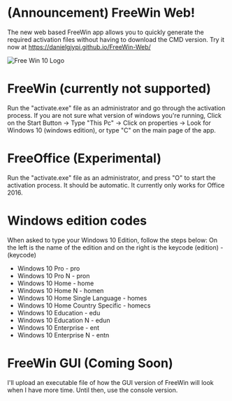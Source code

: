 # (Announcement) FreeWin Web!
The new web based FreeWin app allows you to quickly generate the required activation files without having to download the CMD version. Try it now at https://danielgjypi.github.io/FreeWin-Web/

![Free Win 10 Logo](https://i.postimg.cc/RF7nGzXW/Logo.png)

# FreeWin (currently not supported)
Run the "activate.exe" file as an administrator and go through the activation process.
If you are not sure what version of windows you're running, Click on the Start Button -> Type "This Pc" -> Click on properties -> Look for Windows 10 (windows edition), or type "C" on the main page of the app.

# FreeOffice (Experimental)
Run the "activate.exe" file as an administrator, and press "O" to start the activation process. It should be automatic. It currently only works for Office 2016.
# Windows edition codes
When asked to type your Windows 10 Edition, follow the steps below:
On the left is the name of the edition and on the right is the keycode
(edition) - (keycode)
* Windows 10 Pro - pro
* Windows 10 Pro N - pron
* Windows 10 Home - home
* Windows 10 Home N - homen
* Windows 10 Home Single Language - homes
* Windows 10 Home Country Specific - homecs
* Windows 10 Education - edu
* Windows 10 Education N - edun
* Windows 10 Enterprise - ent
* Windows 10 Enterprise N - entn
# FreeWin GUI (Coming Soon)
I'll upload an executable file of how the GUI version of FreeWin will look when I have more time. Until then, use the console version.
